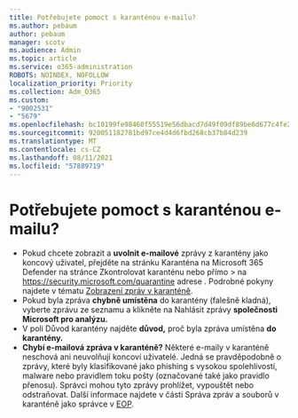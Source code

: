 ```yaml
---
title: Potřebujete pomoct s karanténou e-mailu?
ms.author: pebaum
author: pebaum
manager: scotv
ms.audience: Admin
ms.topic: article
ms.service: o365-administration
ROBOTS: NOINDEX, NOFOLLOW
localization_priority: Priority
ms.collection: Adm_O365
ms.custom:
- "9002531"
- "5679"
ms.openlocfilehash: bc10199fe98460f55519e56dbacd7d49f09df89be6d677c4fe2b6b95f529e26d
ms.sourcegitcommit: 920051182781bd97ce4d4d6fbd268cb37b84d239
ms.translationtype: MT
ms.contentlocale: cs-CZ
ms.lasthandoff: 08/11/2021
ms.locfileid: "57889719"
---
```

# <a name="need-help-with-email-quarantine"></a>Potřebujete pomoct s karanténou e-mailu?

- Pokud chcete zobrazit a **uvolnit e-mailové** zprávy z  karantény jako koncový uživatel,  přejděte na stránku Karanténa na Microsoft 365 Defender na stránce Zkontrolovat karanténu nebo přímo \>  na <https://security.microsoft.com/quarantine> adrese . Podrobné pokyny najdete v tématu [Zobrazení zpráv v karanténě](https://docs.microsoft.com/microsoft-365/security/office-365-security/find-and-release-quarantined-messages-as-a-user#view-your-quarantined-messages).
- Pokud byla zpráva **chybně umístěna** do karantény (falešně kladná), vyberte zprávu ze seznamu a klikněte na Nahlásit zprávy **společnosti Microsoft pro analýzu.**
- V poli Důvod karantény najděte **důvod,** proč byla zpráva umístěna **do karantény.**
- **Chybí e-mailová zpráva v karanténě?** Některé e-maily v karanténě neschová ani neuvolňují koncoví uživatelé. Jedná se pravděpodobně o zprávy, které byly klasifikované jako phishing s vysokou spolehlivostí, malware nebo pravidlem toku pošty (označované také jako pravidlo přenosu). Správci mohou tyto zprávy prohlížet, vypouštět nebo odstraňovat. Další informace najdete v části Správa zpráv a souborů v karanténě jako správce v [EOP](https://docs.microsoft.com/microsoft-365/security/office-365-security/manage-quarantined-messages-and-files).
